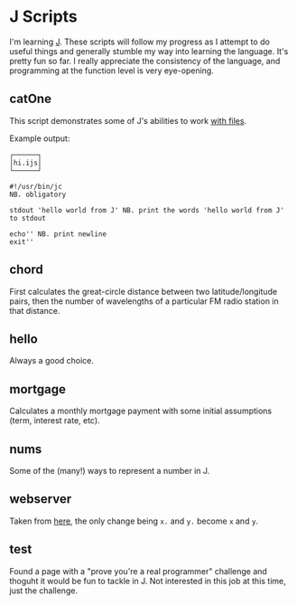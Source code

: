 J Scripts
=========
I'm learning [J](http://jsoftware.com). These scripts will follow my progress as I attempt to do useful things and generally stumble my way into learning the language. It's pretty fun so far. I really appreciate the consistency of the language, and programming at the function level is very eye-opening.

catOne
------
This script demonstrates some of J's abilities to work [with files](http://www.jsoftware.com/docs/help803/dictionary/dx001.htm).

Example output:


    ┌──────┐
    │hi.ijs│
    └──────┘

    #!/usr/bin/jc
    NB. obligatory

    stdout 'hello world from J' NB. print the words 'hello world from J' to stdout

    echo'' NB. print newline
    exit''


chord
-----
First calculates the great-circle distance between two latitude/longitude pairs, then the number of wavelengths of a particular FM radio station in that distance.

hello
-----
Always a good choice.

mortgage
--------
Calculates a monthly mortgage payment with some initial assumptions (term, interest rate, etc).

nums
----
Some of the (many!) ways to represent a number in J.

webserver
---------
Taken from [here](http://www.jsoftware.com/jwiki/JWebServer), the only change being `x.` and  `y.` become `x` and `y`.

test
----
Found a page with a "prove you're a real programmer" challenge and thoguht it would be fun to tackle in J. Not interested in this job at this time, just the challenge.
